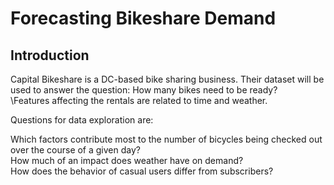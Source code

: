 # Forecasting Bikeshare Demand

## Introduction
Capital Bikeshare is a DC-based bike sharing business. Their dataset will be used to answer the question: How many bikes need to be ready?<br>\Features affecting the rentals are related to time and weather.

Questions for data exploration are:<br>

Which factors contribute most to the number of bicycles being checked out over the course of a given day?<br>
How much of an impact does weather have on demand?<br>
How does the behavior of casual users differ from subscribers?<br>
